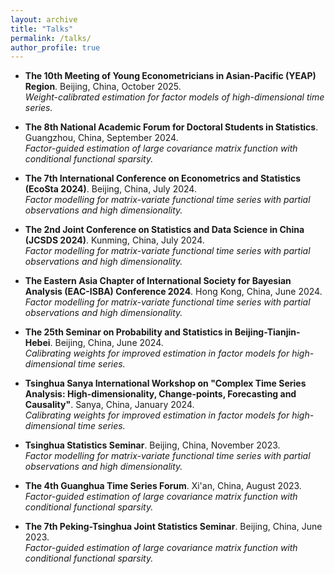 ```yaml
---
layout: archive
title: "Talks"
permalink: /talks/
author_profile: true
---
```


- **The 10th Meeting of Young Econometricians in Asian-Pacific (YEAP) Region**. Beijing, China, October 2025. <br>
_Weight-calibrated estimation for factor models of high-dimensional time series._

- **The 8th National Academic Forum for Doctoral Students in Statistics**. Guangzhou, China, September 2024. <br>
_Factor-guided estimation of large covariance matrix function with conditional functional sparsity._

- **The 7th International Conference on Econometrics and Statistics (EcoSta 2024)**. Beijing, China, July 2024. <br>
_Factor modelling for matrix-variate functional time series with partial observations and high dimensionality._

- **The 2nd Joint Conference on Statistics and Data Science in China (JCSDS 2024)**. Kunming, China, July 2024. <br>
_Factor modelling for matrix-variate functional time series with partial observations and high dimensionality._

- **The Eastern Asia Chapter of International Society for Bayesian Analysis (EAC-ISBA) Conference 2024**. Hong Kong, China, June 2024. <br>
_Factor modelling for matrix-variate functional time series with partial observations and high dimensionality._

- **The 25th Seminar on Probability and Statistics in Beijing-Tianjin-Hebei**. Beijing, China, June 2024. <br>
_Calibrating weights for improved estimation in factor models for high-dimensional time series._

- **Tsinghua Sanya International Workshop on "Complex Time Series Analysis: High-dimensionality, Change-points, Forecasting and Causality"**. Sanya, China, January 2024. <br>
 _Calibrating weights for improved estimation in factor models for high-dimensional time series._

- **Tsinghua Statistics Seminar**. Beijing, China, November 2023. <br>
 _Factor modelling for matrix-variate functional time series with partial observations and high dimensionality._

- **The 4th Guanghua Time Series Forum**. Xi'an, China, August 2023. <br>
_Factor-guided estimation of large covariance matrix function with conditional functional sparsity._

- **The 7th Peking-Tsinghua Joint Statistics Seminar**. Beijing, China, June 2023. <br>
_Factor-guided estimation of large covariance matrix function with conditional functional sparsity._


